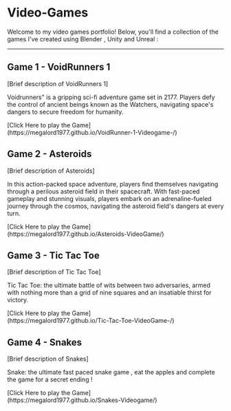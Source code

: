 # Video-Games
  Welcome to my video games portfolio! 
Below, you'll find a collection of the games I've created using Blender , Unity and Unreal :

---
<p>
  
## Game 1 - VoidRunners 1

[Brief description of VoidRunners 1]
<p>
Voidrunners" is a gripping sci-fi adventure game set in 2177. Players defy the control of ancient beings known as the Watchers, 
  navigating space's dangers to secure freedom for humanity. 
</p>
[Click Here to play the Game] <br>
(https://megalord1977.github.io/VoidRunner-1-Videogame-/)

## Game 2 - Asteroids

[Brief description of Asteroids]
<p>
  In this action-packed space adventure, players find themselves navigating through a perilous asteroid field in their spacecraft.
  With fast-paced gameplay and stunning visuals, players embark on an adrenaline-fueled journey through the cosmos, navigating the asteroid field's dangers at every turn.
</p>
[Click Here to play the Game] <br>
(https://megalord1977.github.io/Asteroids-VideoGame/)

## Game 3 - Tic Tac Toe

[Brief description of Tic Tac Toe]
<p>
Tic Tac Toe: the ultimate battle of wits between two adversaries, armed with nothing more than a grid of nine squares and an insatiable thirst for victory. 
</p>
[Click Here to play the Game] <br>
(https://megalord1977.github.io/Tic-Tac-Toe-VideoGame-/)


## Game 4 - Snakes

[Brief description of Snakes]
<p>
Snake: the ultimate fast paced snake game , eat the apples and complete the game for a secret ending !
</p>
[Click Here to play the Game] <br>
(https://megalord1977.github.io/Snakes-Videogame/)
</p>
